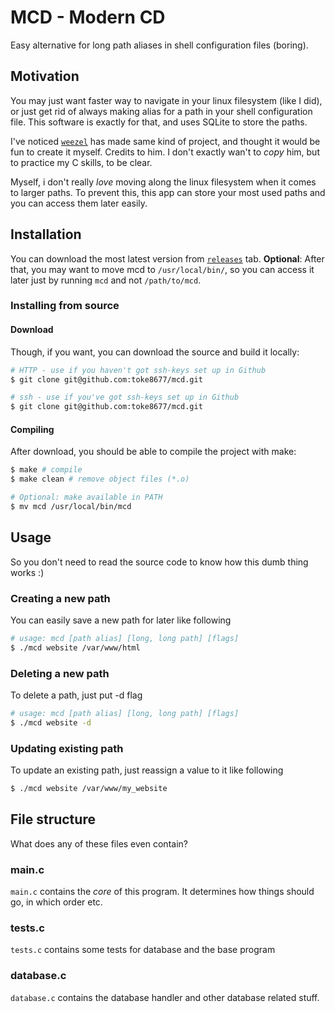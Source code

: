 # MCD - Modern CD
Easy alternative for long path aliases in shell configuration files (boring).

## Motivation
You may just want faster way to navigate in your linux filesystem (like I did), or just get rid of always making alias for a path in your shell configuration file. This software is exactly for that, and uses SQLite to store the paths.

I've noticed [`weezel`](https://github.com/weezel) has made same kind of project, and thought it would be fun to create it myself.
Credits to him. 
I don't exactly wan't to *copy* him, but to practice my C skills, to be clear.

Myself, i don't really _love_ moving along the linux filesystem when it comes to larger paths.
To prevent this, this app can store your most used paths and you can access them later easily.

## Installation 

You can download the most latest version from [`releases`](https://github.com/toke8677/mcd/releases) tab.
**Optional**: After that, you may want to move mcd to `/usr/local/bin/`, so you can access it later just by running `mcd` and not `/path/to/mcd`. 

### Installing from source

#### Download

Though, if you want, you can download the source and build it locally:

```sh
# HTTP - use if you haven't got ssh-keys set up in Github
$ git clone git@github.com:toke8677/mcd.git

# ssh - use if you've got ssh-keys set up in Github
$ git clone git@github.com:toke8677/mcd.git
```

#### Compiling

After download, you should be able to compile the project with make:

```sh
$ make # compile
$ make clean # remove object files (*.o)

# Optional: make available in PATH
$ mv mcd /usr/local/bin/mcd
```

## Usage

So you don't need to read the source code to know how this dumb thing works :)

### Creating a new path

You can easily save a new path for later like following

```sh
# usage: mcd [path alias] [long, long path] [flags] 
$ ./mcd website /var/www/html 
```

### Deleting a new path

To delete a path, just put -d flag

```sh
# usage: mcd [path alias] [long, long path] [flags] 
$ ./mcd website -d
```

### Updating existing path

To update an existing path, just reassign a value to it like following

```sh
$ ./mcd website /var/www/my_website
```

## File structure

What does any of these files even contain?

### main.c

`main.c` contains the *core* of this program. It determines how things should go, in which order etc.

### tests.c

`tests.c` contains some tests for database and the base program

### database.c

`database.c` contains the database handler and other database related stuff.
